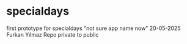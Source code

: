 # specialdays
first prototype for specialdays "not sure app name now"
20-05-2025 Furkan Yılmaz
Repo  private to public
